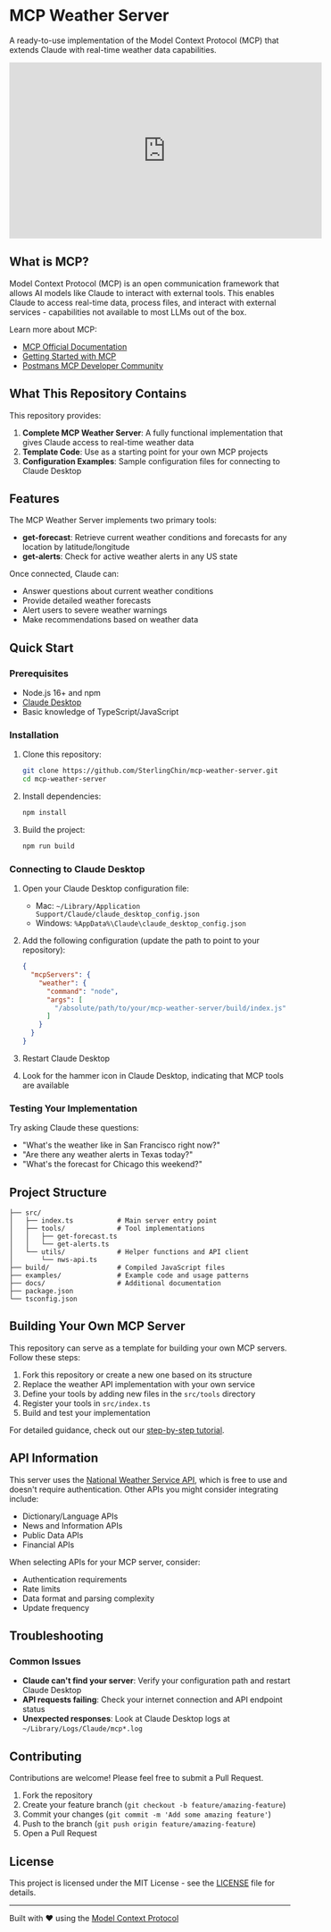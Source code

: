 # MCP Weather Server

A ready-to-use implementation of the Model Context Protocol (MCP) that extends Claude with real-time weather data capabilities.

<iframe width="560" height="315" src="https://youtu.be/Y4bpWRLdRoA?si=TVuUyR79K_N-Zxoo" frameborder="0" allowfullscreen></iframe>

## What is MCP?

Model Context Protocol (MCP) is an open communication framework that allows AI models like Claude to interact with external tools. This enables Claude to access real-time data, process files, and interact with external services - capabilities not available to most LLMs out of the box.

Learn more about MCP:
- [MCP Official Documentation](https://modelcontextprotocol.io) <!-- Replace with actual link to Claude MCP docs -->
- [Getting Started with MCP](https://modelcontextprotocol.io/quickstart/server) <!-- Replace with actual link to MCP getting started guide -->
- [Postmans MCP Developer Community](https://discord.gg/kTnA7cpn) <!-- Replace with actual link to MCP community -->

## What This Repository Contains

This repository provides:

1. **Complete MCP Weather Server**: A fully functional implementation that gives Claude access to real-time weather data
3. **Template Code**: Use as a starting point for your own MCP projects
4. **Configuration Examples**: Sample configuration files for connecting to Claude Desktop

## Features

The MCP Weather Server implements two primary tools:

- **get-forecast**: Retrieve current weather conditions and forecasts for any location by latitude/longitude
- **get-alerts**: Check for active weather alerts in any US state

Once connected, Claude can:
- Answer questions about current weather conditions
- Provide detailed weather forecasts
- Alert users to severe weather warnings
- Make recommendations based on weather data

## Quick Start

### Prerequisites

- Node.js 16+ and npm
- [Claude Desktop](#) <!-- Replace with actual link to Claude Desktop download page -->
- Basic knowledge of TypeScript/JavaScript

### Installation

1. Clone this repository:
   ```bash
   git clone https://github.com/SterlingChin/mcp-weather-server.git
   cd mcp-weather-server
   ```

2. Install dependencies:
   ```bash
   npm install
   ```

3. Build the project:
   ```bash
   npm run build
   ```

### Connecting to Claude Desktop

1. Open your Claude Desktop configuration file:
   - Mac: `~/Library/Application Support/Claude/claude_desktop_config.json`
   - Windows: `%AppData%\Claude\claude_desktop_config.json`

2. Add the following configuration (update the path to point to your repository):
   ```json
   {
     "mcpServers": {
       "weather": {
         "command": "node",
         "args": [
           "/absolute/path/to/your/mcp-weather-server/build/index.js"
         ]
       }
     }
   }
   ```

3. Restart Claude Desktop

4. Look for the hammer icon in Claude Desktop, indicating that MCP tools are available

### Testing Your Implementation

Try asking Claude these questions:
- "What's the weather like in San Francisco right now?"
- "Are there any weather alerts in Texas today?"
- "What's the forecast for Chicago this weekend?"

## Project Structure

```
├── src/
│   ├── index.ts           # Main server entry point
│   ├── tools/             # Tool implementations
│   │   ├── get-forecast.ts
│   │   └── get-alerts.ts
│   └── utils/             # Helper functions and API client
│       └── nws-api.ts
├── build/                 # Compiled JavaScript files
├── examples/              # Example code and usage patterns
├── docs/                  # Additional documentation
├── package.json
└── tsconfig.json
```

## Building Your Own MCP Server

This repository can serve as a template for building your own MCP servers. Follow these steps:

1. Fork this repository or create a new one based on its structure
2. Replace the weather API implementation with your own service
3. Define your tools by adding new files in the `src/tools` directory
4. Register your tools in `src/index.ts`
5. Build and test your implementation

For detailed guidance, check out our [step-by-step tutorial](docs/TUTORIAL.md).

## API Information

This server uses the [National Weather Service API](https://www.weather.gov/documentation/services-web-api), which is free to use and doesn't require authentication. Other APIs you might consider integrating include:

- Dictionary/Language APIs
- News and Information APIs
- Public Data APIs
- Financial APIs

When selecting APIs for your MCP server, consider:
- Authentication requirements
- Rate limits
- Data format and parsing complexity
- Update frequency

## Troubleshooting

### Common Issues

- **Claude can't find your server**: Verify your configuration path and restart Claude Desktop
- **API requests failing**: Check your internet connection and API endpoint status
- **Unexpected responses**: Look at Claude Desktop logs at `~/Library/Logs/Claude/mcp*.log`

## Contributing

Contributions are welcome! Please feel free to submit a Pull Request.

1. Fork the repository
2. Create your feature branch (`git checkout -b feature/amazing-feature`)
3. Commit your changes (`git commit -m 'Add some amazing feature'`)
4. Push to the branch (`git push origin feature/amazing-feature`)
5. Open a Pull Request

## License

This project is licensed under the MIT License - see the [LICENSE](LICENSE) file for details.

---

Built with ❤️ using the [Model Context Protocol](https://modelcontextprotocol.io) <!-- Replace with actual link -->